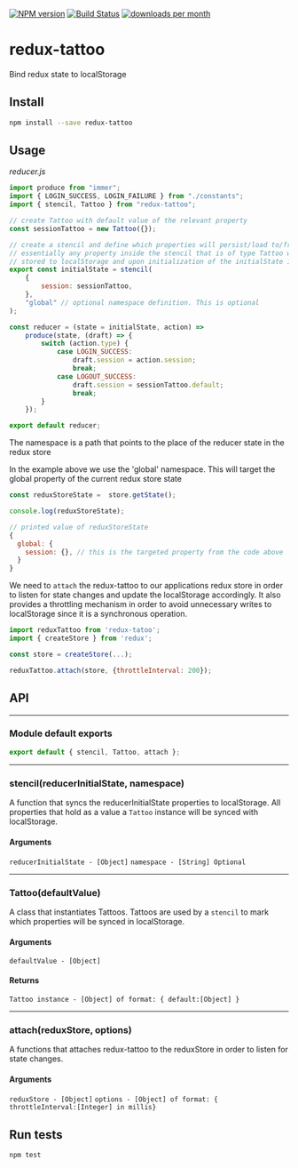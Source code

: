 [![NPM version](http://img.shields.io/npm/v/redux-tattoo.svg)](https://www.npmjs.org/package/redux-tattoo)
[![Build Status](https://travis-ci.org/jahnestacado/redux-tattoo.svg?branch=master)](https://travis-ci.org/jahnestacado/redux-tattoo)
[![downloads per month](http://img.shields.io/npm/dm/redux-tattoo.svg)](https://www.npmjs.org/package/redux-tattoo)

# redux-tattoo

Bind redux state to localStorage

## Install

```sh
npm install --save redux-tattoo
```

## Usage

_reducer.js_

```js
import produce from "immer";
import { LOGIN_SUCCESS, LOGIN_FAILURE } from "./constants";
import { stencil, Tattoo } from "redux-tattoo";

// create Tattoo with default value of the relevant property
const sessionTattoo = new Tattoo({});

// create a stencil and define which properties will persist/load to/from localStorage
// essentially any property inside the stencil that is of type Tattoo will be
// stored to localStorage and upon initialization of the initialState if there is already a value stored for that property it will be loaded instead of the Tattoo default value
export const initialState = stencil(
    {
        session: sessionTattoo,
    },
    "global" // optional namespace definition. This is optional
);

const reducer = (state = initialState, action) =>
    produce(state, (draft) => {
        switch (action.type) {
            case LOGIN_SUCCESS:
                draft.session = action.session;
                break;
            case LOGOUT_SUCCESS:
                draft.session = sessionTattoo.default;
                break;
        }
    });

export default reducer;
```

The namespace is a path that points to the place of the reducer state in the redux store

In the example above we use the 'global' namespace. This will target the global property of the current redux store state

```js
const reduxStoreState =  store.getState();

console.log(reduxStoreState);

// printed value of reduxStoreState
{
  global: {
    session: {}, // this is the targeted property from the code above
  }
}

```

We need to `attach` the redux-tattoo to our applications redux store in order to listen for state changes and update the localStorage accordingly. It also provides a throttling mechanism in order to avoid unnecessary writes to localStorage since it is a synchronous operation.

```js
import reduxTattoo from 'redux-tatoo';
import { createStore } from 'redux';

const store = createStore(...);

reduxTattoo.attach(store, {throttleInterval: 200});

```

## API

---

### Module default exports

```js
export default { stencil, Tattoo, attach };
```

---

### stencil(reducerInitialState, namespace)

A function that syncs the reducerInitialState properties to localStorage. All properties that hold as a value a `Tattoo` instance will be synced with localStorage.

#### Arguments

`reducerInitialState - [Object]`
`namespace - [String] Optional`

---

### Tattoo(defaultValue)

A class that instantiates Tattoos. Tattoos are used by a `stencil` to mark which properties will be synced in localStorage.

#### Arguments

`defaultValue - [Object]`

#### Returns

`Tattoo instance - [Object] of format: { default:[Object] }`

---

### attach(reduxStore, options)

A functions that attaches redux-tattoo to the reduxStore in order to listen for state changes.

#### Arguments

`reduxStore - [Object]`
`options - [Object] of format: { throttleInterval:[Integer] in millis}`

## Run tests

`npm test`
